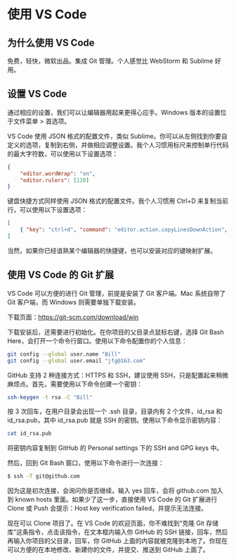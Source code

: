 # 使用 VS Code

## 为什么使用 VS Code

免费，轻快，微软出品。集成 Git 管理。个人感觉比 WebStorm 和 Sublime 好用。

## 设置 VS Code

通过相应的设置，我们可以让编辑器用起来更得心应手。Windows 版本的设置位于文件菜单 > 首选项。

VS Code 使用 JSON 格式的配置文件，类似 Sublime。你可以从左侧找到你要自定义的选项，复制到右侧，并做相应调整设置。我个人习惯用标尺来控制单行代码的最大字符数，可以使用以下设置选项：

```json
{
    "editor.wordWrap": "on",
    "editor.rulers": [120]
}
```

键盘快捷方式同样使用 JSON 格式的配置文件。我个人习惯用 Ctrl+D 来复制当前行，可以使用以下设置选项：

```json
[
    { "key": "ctrl+d", "command": "editor.action.copyLinesDownAction", "when": "editorTextFocus && !editorReadonly" }
]
```

当然，如果你已经谙熟某个编辑器的快捷键，也可以安装对应的键映射扩展。

## 使用 VS Code 的 Git 扩展

VS Code 可以方便的进行 Git 管理，前提是安装了 Git 客户端。Mac 系统自带了 Git 客户端，而 Windows 则需要单独下载安装。

下载页面：https://git-scm.com/download/win

下载安装后，还需要进行初始化。在你项目的父目录点鼠标右键，选择 Git Bash Here，会打开一个命令行窗口。使用以下命令配置你的个人信息：

```bash
git config --global user.name "Bill" 
git config --global user.email "jfg@163.com"
```

GitHub 支持 2 种连接方式：HTTPS 和 SSH，建议使用 SSH，只是配置起来稍微麻烦点。首先，需要使用以下命令创建一个密钥：

```bash
ssh-keygen -t rsa -C "Bill"
```

按 3 次回车，在用户目录会出现一个 .ssh 目录，目录内有 2 个文件，id_rsa 和 id_rsa.pub，其中 id_rsa.pub 就是 SSH 的密钥。使用以下命令显示密钥内容：

```bash
cat id_rsa.pub
```

将密钥内容复制到 GitHub 的 Personal settings 下的 SSH and GPG keys 中。

然后，回到 Git Bash 窗口，使用以下命令进行一次连接：

```bash
$ ssh -T git@github.com
```

因为这是初次连接，会询问你是否继续。输入 yes 回车，会将 github.com 加入到 known hosts 里面。如果少了这一步，直接使用 VS Code 的 Git 扩展进行 Clone 或 Push 会提示：Host key verification failed，并提示无法连接。

现在可以 Clone 项目了。在 VS Code 的欢迎页面，你不难找到“克隆 Git 存储库”这条指令，点击该指令，在文本框内输入你 GitHub 的 SSH 链接，回车，然后再输入你项目的父目录，回车，你 GitHub 上面的内容就被克隆到本地了。你现在可以方便的在本地修改、新建你的文件，并提交、推送到 GitHub 上面了。